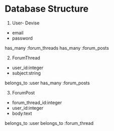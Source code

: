 # Database Structure

1. User- Devise

* email
* password

has_many :forum_threads
has_many :forum_posts

2. ForumThread

* user_id:integer
* subject:string

belongs_to :user
has_many :forum_posts

3. ForumPost

* forum_thread_id:integer
* user_id:integer
* body:text

belongs_to :user
belongs_to :forum_thread

